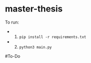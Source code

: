 # master-thesis
To run:
- 1. ```pip install -r requirements.txt```
- 2. ```python3 main.py```
 
#To-Do
